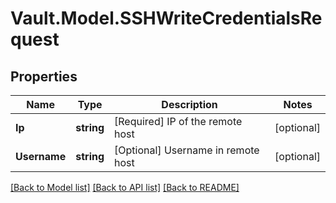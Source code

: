 # Vault.Model.SSHWriteCredentialsRequest

## Properties

Name | Type | Description | Notes
------------ | ------------- | ------------- | -------------
**Ip** | **string** | [Required] IP of the remote host | [optional] 
**Username** | **string** | [Optional] Username in remote host | [optional] 


[[Back to Model list]](../README.md#documentation-for-models) [[Back to API list]](../README.md#documentation-for-api-endpoints) [[Back to README]](../README.md)

